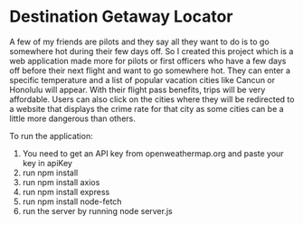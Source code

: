 # Destination Getaway Locator

A few of my friends are pilots and they say all they want to do is to go somewhere hot during their few days off. 
So I created this project which is a web application made more for pilots or first officers who have a few days off before their next flight and want to go somewhere hot. 
They can enter a specific temperature and a list of popular vacation cities like Cancun or Honolulu will appear. With their flight pass benefits, trips will be very affordable.
Users can also click on the cities where they will be redirected to a website that displays the crime rate for that city as some cities can be a little more dangerous than others.

To run the application:
1. You need to get an API key from openweathermap.org and paste your key in apiKey
2. run npm install
3. run npm install axios
4. run npm install express
5. run npm install node-fetch
6. run the server by running node server.js
